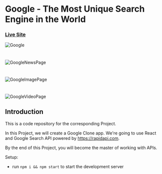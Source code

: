 # Google - The Most Unique Search Engine in the World

### [Live Site](https://googlecloneapp.netlify.app/)

![Google](https://i.ibb.co/b6dNVxJ/google.png)

#

![GoogleNewsPage](https://i.ibb.co/3R70mpj/google-News-Page.png)

#

![GoogleImagePage](https://i.ibb.co/prHYFv9/IMAGESPAGEGOOGLE.png)

#

![GoogleVideoPage](https://i.ibb.co/H2p1rgH/videos-page-google.png)

## Introduction

This is a code repository for the corresponding Project.

In this Project, we will create a Google Clone app. We're going to use React and Google Search API powered by https://rapidapi.com.

By the end of this Project, you will become the master of working with APIs.

Setup:

- run `npm i && npm start` to start the development server
